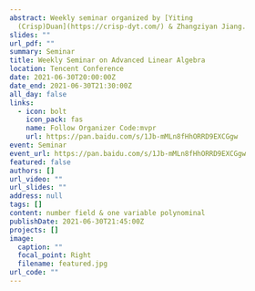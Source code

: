 ```yaml
---
abstract: Weekly seminar organized by [Yiting
  (Crisp)Duan](https://crisp-dyt.com/) & Zhangziyan Jiang.
slides: ""
url_pdf: ""
summary: Seminar
title: Weekly Seminar on Advanced Linear Algebra
location: Tencent Conference
date: 2021-06-30T20:00:00Z
date_end: 2021-06-30T21:30:00Z
all_day: false
links:
  - icon: bolt
    icon_pack: fas
    name: Follow Organizer Code:mvpr
    url: https://pan.baidu.com/s/1Jb-mMLn8fHhORRD9EXCGgw
event: Seminar
event_url: https://pan.baidu.com/s/1Jb-mMLn8fHhORRD9EXCGgw
featured: false
authors: []
url_video: ""
url_slides: ""
address: null
tags: []
content: number field & one variable polynominal
publishDate: 2021-06-30T21:45:00Z
projects: []
image:
  caption: ""
  focal_point: Right
  filename: featured.jpg
url_code: ""
---
```

